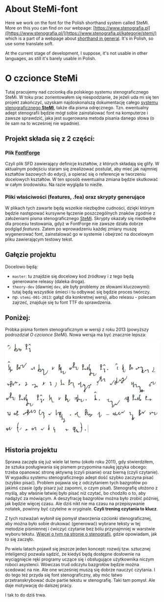 # About SteMi-font

Here we work on the font for the Polish shorthand system called SteMi. More on this you can find on  our webpage: [https://www.stenografia.pl]([https://www.stenografia.pl/](https://www.stenografia.pl/kategorie/stemi/) which is a part of a webpage about [shorthand in general](https://www.stenografia.pl). It's in Polish, so use some translate soft. 

At the current stage of development, I suppose, it's not usable in other languages, as still it's barely usable in Polish.

# O czcionce SteMi

Tutaj pracujemy nad czcionką dla polskiego systemu stenograficznego SteMi. W toku prac zorientowałem się niespodzianie, że jeżeli uda mi się ten projekt zakończyć, uzyskam najdoskonalszą dokumentację całego [systemu stenograficznego **Ste*Mi***](https://www.stenografia.pl/kategorie/stemi/), także dla pisma odręcznego. Tzn. ewentualny adept stenografii będzie mógł sobie zainstalować font na komputerze i zawsze sprawdzić, jaka jest sugerowana metoda pisania danego słowa (o ile sam na to wcześniej nie wpadnie).

## Projekt składa się z 2 części:

### Plik [FontForge](https://fontforge.org/en-US/)

Czyli plik SFD zawierający definicje kształtów, z których składają się glify. W aktualnym podejściu staram się zrealizować postulat, aby mieć jak najmniej kształtów bazowych do edycji, a opierać się o referencje w tworzeniu docelowych kształtów. W ten sposób ewentualna zmiana będzie skutkować w całym środowisku. Na razie wygląda to nieźle.

### Pliki właściwości (features, .fea) oraz skrypty generujące

W plikach tych zawarte będą wszelkie niezbędne cudności, dzięki którym będzie następować kursywne łączenie poszczególnych znaków zgodnie z założeniami pisma stenograficznego [SteMi](https://www.stenografia.pl/kategorie/stemi/). Skrypty okazały się niezbędne dla procesu testowania, gdyż w FontForge nie zawsze działa dobrze podgląd *features*. Zatem po wprowadzeniu każdej zmiany muszę wygenerować font, zainstalować go w systemie i obejrzeć na docelowym pliku zawierającym testowy tekst.

## Gałęzie projektu

Docelowo będą:

- `master`: tu znajdzie się docelowy kod źródłowy i z tego będą generowane releasy (daleka droga).
- `theory-dev` (dawniej `dev`, ale były problemy ze słowami kluczowymi): tutaj będą wszystkie śmieci i tu odbywać się będzie proces twórczy.
- np. `stemi-001-2013`: gałąź dla konkretnej wersji, albo releasu - polecam zajrzeć, znajduje się tu font TTF do sprawdzenia.

## Poniżej:

Próbka pisma fontem stenograficznym w wersji z roku 2013 (powyższy podrozdział *O czcionce SteMi*). Nowa wersja ma być znacznie lepsza:

![O czcionce SteMi](readme.jpg)

## Historia projektu

Sprawa zaczęła się już wiele lat temu (około roku 2011), gdy stwierdziłem, że sztuka posługiwania się pismem przypomina naukę języka obcego: trzeba opanować stronę aktywną (czyli pisanie) oraz bierną (czyli czytanie). W wypadku systemu stenograficznego adept dość szybko zaczyna pisać (szybko pisać). Problem pojawia się z odczytaniem tych bazgrołów po jakimś czasie (gdy pisarz już zapomni, o czym pisał). Stenografię ułożono z myślą, aby właśnie łatwiej było pisać niż czytać, bo chodziło o to, aby nadążyć za mówiącym. A deszyfrację bazgrołów można było zrobić później, jak będzie więcej czasu. Ale dziś nikt nie ma czasu na przepisywanie notatek, powinny być czytelne w oryginale. **Czyli trening czytania to klucz**.

Z tych rozważań wyłonił się pomysł stworzenia czcionki stenograficznej, aby można było sobie drukować (generować) wybrane teksty w tej metodzie piśmiennej i ćwiczyć czytanie bez bólu przynajmniej w warstwie wyboru tekstu. [Więcej o tym na stronie o stenografii](https://www.stenografia.pl/blog/2013-10-03_co-mnie-ostatnio-odwleka-od-pisania-lekcji-stenografii/), gdzie opowiadam, jak to się zaczęło.

Po wielu latach pojawił się jeszcze jeden koncept: rozwój tzw. sztucznej inteligencji pozwala sądzić, że kiedyś będą dostępne dosłownie na wyciągnięcie ręki programy uczące się i obsługujące użytkownika niczym roboci asystenci. Wówczas trud odczytu bazgrołów będzie można scedować na nie. Ale one wcześniej muszą się dobrze nauczyć czytania. I do tego też przyda się font stenograficzny, aby móc łatwo przetranskrybować duże partie tekstu w stenografię. Taki tam pomysł. Ale daje motywację do dalszej pracy.

I tak to do dziś trwa.
